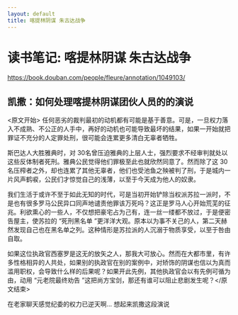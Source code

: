 ```yaml
---
layout: default
title: 喀提林阴谋 朱古达战争
---
```


# 读书笔记: 喀提林阴谋 朱古达战争

<https://book.douban.com/people/fleure/annotation/1049103/>
## 凯撒：如何处理喀提林阴谋团伙人员的的演说

<原文开始>
任何恶劣的裁判最初的动机都有可能是基于善意。可是，一旦权力落入不成熟、不公正的人手中，再好的动机也可能导致最坏的结果，如果一开始就把罪证不充分的人定罪处刑，很可能会连累更多清白无辜者牺牲。

斯巴达人大胜雅典时，对 30名曾压迫雅典的上层人士，强烈要求不经审判就处以这些反体制者死刑。雅典公民觉得他们罪极至此也就欣然同意了。然而除了这 30名压榨者之外，却也连累了其他无辜者，他们也受池鱼之殃被判了刑，于是城内一片风声鹤唳，公民们才惊觉自己的浅薄，以至于今天成为他人的奴隶。

我们生活于或许不至于如此无知的时代，可是当初开始铲除当权派苏拉一派时，不是也有很多罗马公民异口同声地谴责他罪该万死吗？这正是罗马人心开始荒芜的征兆。利欲熏心的一些人，不仅想把豪宅占为己有，连一丝一缕都不放过，于是便密告屋主，使苏拉的 “死刑黑名单 ”更洋洋大观。原本以为事不关己的人，第二天赫然发现自己也在黑名单之列。这种情形是苏拉派的人沉溺于物质享受，以至于咎由自取。

如果这位执政官西塞罗是这无的放矢之人，那我大可放心。然而在大都市里，有许多性格相异的人共处，如果别的执政官在别的案例中，对矫饰的阴谋也信以为真而滥用职权，会导致什么样的后果呢？如果开此先例，其他执政官会以有先例可循为由，动用 “元老院最终劝告 ”这把尚方宝剑，那还有谁可以阻止悲剧发生呢？</原文结束>

在老家聊天感觉纪委的权力已逆天啊... 想起来凯撒这段演说